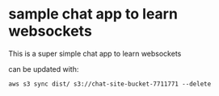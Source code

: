 # sample chat app to learn websockets
This is a super simple chat app to learn websockets

can be updated with:
```
aws s3 sync dist/ s3://chat-site-bucket-7711771 --delete
```